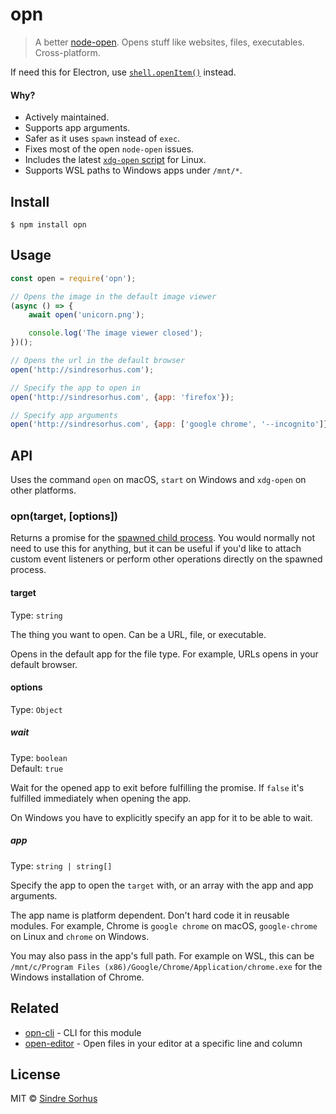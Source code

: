 # opn

> A better [node-open](https://github.com/pwnall/node-open). Opens stuff like websites, files, executables. Cross-platform.

If need this for Electron, use [`shell.openItem()`](https://electronjs.org/docs/api/shell#shellopenitemfullpath) instead.


#### Why?

- Actively maintained.
- Supports app arguments.
- Safer as it uses `spawn` instead of `exec`.
- Fixes most of the open `node-open` issues.
- Includes the latest [`xdg-open` script](http://cgit.freedesktop.org/xdg/xdg-utils/commit/?id=c55122295c2a480fa721a9614f0e2d42b2949c18) for Linux.
- Supports WSL paths to Windows apps under `/mnt/*`.


## Install

```
$ npm install opn
```


## Usage

```js
const open = require('opn');

// Opens the image in the default image viewer
(async () => {
	await open('unicorn.png');

	console.log('The image viewer closed');
})();

// Opens the url in the default browser
open('http://sindresorhus.com');

// Specify the app to open in
open('http://sindresorhus.com', {app: 'firefox'});

// Specify app arguments
open('http://sindresorhus.com', {app: ['google chrome', '--incognito']});
```


## API

Uses the command `open` on macOS, `start` on Windows and `xdg-open` on other platforms.

### opn(target, [options])

Returns a promise for the [spawned child process](https://nodejs.org/api/child_process.html#child_process_class_childprocess). You would normally not need to use this for anything, but it can be useful if you'd like to attach custom event listeners or perform other operations directly on the spawned process.

#### target

Type: `string`

The thing you want to open. Can be a URL, file, or executable.

Opens in the default app for the file type. For example, URLs opens in your default browser.

#### options

Type: `Object`

##### wait

Type: `boolean`<br>
Default: `true`

Wait for the opened app to exit before fulfilling the promise. If `false` it's fulfilled immediately when opening the app.

On Windows you have to explicitly specify an app for it to be able to wait.

##### app

Type: `string | string[]`

Specify the app to open the `target` with, or an array with the app and app arguments.

The app name is platform dependent. Don't hard code it in reusable modules. For example, Chrome is `google chrome` on macOS, `google-chrome` on Linux and `chrome` on Windows.

You may also pass in the app's full path. For example on WSL, this can be `/mnt/c/Program Files (x86)/Google/Chrome/Application/chrome.exe` for the Windows installation of Chrome.


## Related

- [opn-cli](https://github.com/sindresorhus/opn-cli) - CLI for this module
- [open-editor](https://github.com/sindresorhus/open-editor) - Open files in your editor at a specific line and column


## License

MIT © [Sindre Sorhus](https://sindresorhus.com)
